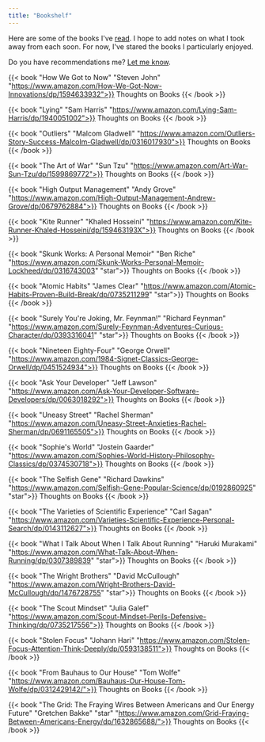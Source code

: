 ```yaml
---
title: "Bookshelf"
---
```


Here are some of the books I've [read](/posts/reading-audiobooks). I hope to add notes on what I took away from each soon. For now, I've stared the books I particularly enjoyed.

Do you have recommendations me? [Let me know](mailto:kmax12@gmail.com).

<p> </p>

{{< book "How We Got to Now" "Steven John" "https://www.amazon.com/How-We-Got-Now-Innovations/dp/1594633932">}}
Thoughts on Books
{{< /book >}}

{{< book "Lying" "Sam Harris" "https://www.amazon.com/Lying-Sam-Harris/dp/1940051002">}}
Thoughts on Books
{{< /book >}}

{{< book "Outliers" "Malcom Gladwell" "https://www.amazon.com/Outliers-Story-Success-Malcolm-Gladwell/dp/0316017930">}}
Thoughts on Books
{{< /book >}}

{{< book "The Art of War" "Sun Tzu" "https://www.amazon.com/Art-War-Sun-Tzu/dp/1599869772">}}
Thoughts on Books
{{< /book >}}

{{< book "High Output Management" "Andy Grove" "https://www.amazon.com/High-Output-Management-Andrew-Grove/dp/0679762884">}}
Thoughts on Books
{{< /book >}}

{{< book "Kite Runner" "Khaled Hosseini" "https://www.amazon.com/Kite-Runner-Khaled-Hosseini/dp/159463193X">}}
Thoughts on Books
{{< /book >}}

{{< book "Skunk Works: A Personal Memoir" "Ben Riche" "https://www.amazon.com/Skunk-Works-Personal-Memoir-Lockheed/dp/0316743003" "star">}}
Thoughts on Books
{{< /book >}}

{{< book "Atomic Habits" "James Clear" "https://www.amazon.com/Atomic-Habits-Proven-Build-Break/dp/0735211299" "star">}}
Thoughts on Books
{{< /book >}}

{{< book "Surely You're Joking, Mr. Feynman!" "Richard Feynman" "https://www.amazon.com/Surely-Feynman-Adventures-Curious-Character/dp/0393316041" "star">}}
Thoughts on Books
{{< /book >}}

{{< book "Nineteen Eighty-Four" "George Orwell" "https://www.amazon.com/1984-Signet-Classics-George-Orwell/dp/0451524934">}}
Thoughts on Books
{{< /book >}}

{{< book "Ask Your Developer" "Jeff Lawson" "https://www.amazon.com/Ask-Your-Developer-Software-Developers/dp/0063018292">}}
Thoughts on Books
{{< /book >}}

{{< book "Uneasy Street" "Rachel Sherman" "https://www.amazon.com/Uneasy-Street-Anxieties-Rachel-Sherman/dp/0691165505">}}
Thoughts on Books
{{< /book >}}

{{< book "Sophie's World" "Jostein Gaarder" "https://www.amazon.com/Sophies-World-History-Philosophy-Classics/dp/0374530718">}}
Thoughts on Books
{{< /book >}}

{{< book "The Selfish Gene" "Richard Dawkins" "https://www.amazon.com/Selfish-Gene-Popular-Science/dp/0192860925" "star">}}
Thoughts on Books
{{< /book >}}

{{< book "The Varieties of Scientific Experience" "Carl Sagan" "https://www.amazon.com/Varieties-Scientific-Experience-Personal-Search/dp/0143112627">}}
Thoughts on Books
{{< /book >}}

{{< book "What I Talk About When I Talk About Running" "Haruki Murakami" "https://www.amazon.com/What-Talk-About-When-Running/dp/0307389839" "star">}}
Thoughts on Books
{{< /book >}}

{{< book "The Wright Brothers" "David McCullough" "https://www.amazon.com/Wright-Brothers-David-McCullough/dp/1476728755" "star">}}
Thoughts on Books
{{< /book >}}

{{< book "The Scout Mindset" "Julia Galef" "https://www.amazon.com/Scout-Mindset-Perils-Defensive-Thinking/dp/0735217556">}}
Thoughts on Books
{{< /book >}}

{{< book "Stolen Focus" "Johann Hari" "https://www.amazon.com/Stolen-Focus-Attention-Think-Deeply/dp/0593138511">}}
Thoughts on Books
{{< /book >}}

{{< book "From Bauhaus to Our House" "Tom Wolfe" "https://www.amazon.com/Bauhaus-Our-House-Tom-Wolfe/dp/0312429142/">}}
Thoughts on Books
{{< /book >}}

{{< book "The Grid: The Fraying Wires Between Americans and Our Energy Future" "Gretchen Bakke" "star" "https://www.amazon.com/Grid-Fraying-Between-Americans-Energy/dp/1632865688/">}}
Thoughts on Books
{{< /book >}}

<!-- {{< book "" "">}}
Thoughts on Books
{{< /book >}} -->
